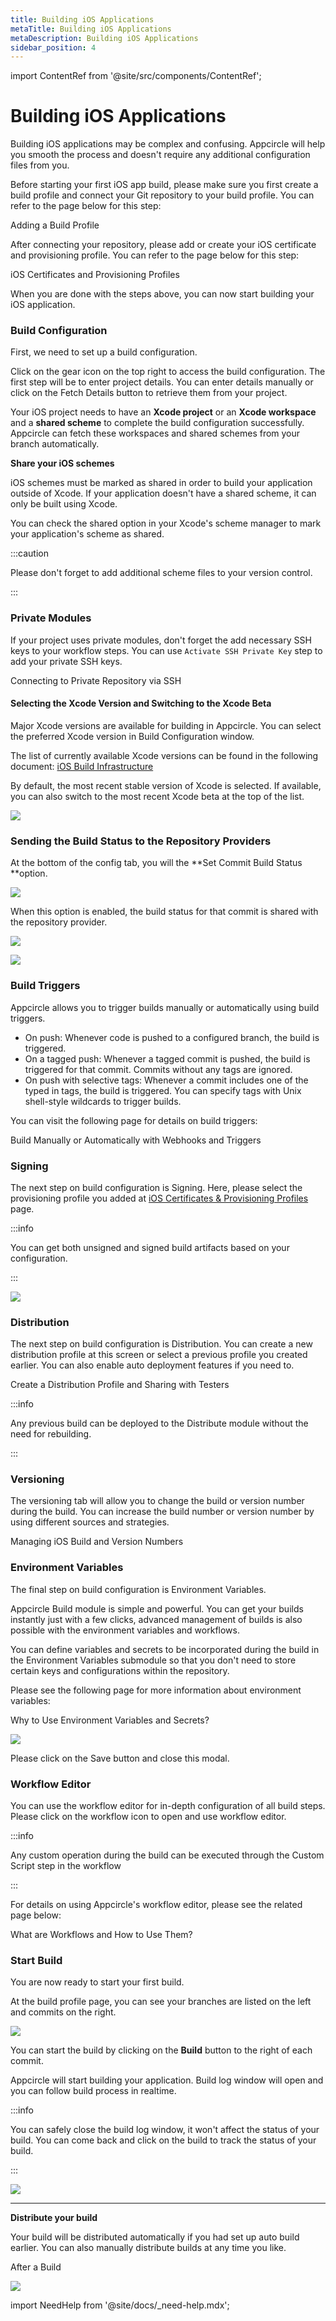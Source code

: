 ```yaml
---
title: Building iOS Applications
metaTitle: Building iOS Applications
metaDescription: Building iOS Applications
sidebar_position: 4
---
```


import ContentRef from '@site/src/components/ContentRef';

# Building iOS Applications

Building iOS applications may be complex and confusing. Appcircle will help you smooth the process and doesn't require any additional configuration files from you.

Before starting your first iOS app build, please make sure you first create a build profile and connect your Git repository to your build profile. You can refer to the page below for this step:

<ContentRef url="/build/adding-a-build-profile">Adding a Build Profile</ContentRef>

After connecting your repository, please add or create your iOS certificate and provisioning profile. You can refer to the page below for this step:

<ContentRef url="/signing-identities/ios-certificates-and-provisioning-profiles">
  iOS Certificates and Provisioning Profiles
</ContentRef>

When you are done with the steps above, you can now start building your iOS application.

### Build Configuration

First, we need to set up a build configuration.

Click on the gear icon on the top right to access the build configuration. The first step will be to enter project details. You can enter details manually or click on the Fetch Details button to retrieve them from your project.

Your iOS project needs to have an **Xcode project** or an **Xcode workspace** and a **shared scheme** to complete the build configuration successfully. Appcircle can fetch these workspaces and shared schemes from your branch automatically.

**Share your iOS schemes**

iOS schemes must be marked as shared in order to build your application outside of Xcode. If your application doesn't have a shared scheme, it can only be built using Xcode.

You can check the shared option in your Xcode's scheme manager to mark your application's scheme as shared.

:::caution

Please don't forget to add additional scheme files to your version control.

:::

### Private Modules

If your project uses private modules, don't forget the add necessary SSH keys to your workflow steps. You can use `Activate SSH Private Key` step to add your private SSH keys.

<ContentRef url="/build/adding-a-build-profile/connecting-to-private-repository-via-ssh">Connecting to Private Repository via SSH</ContentRef>

#### Selecting the Xcode Version and Switching to the Xcode Beta

Major Xcode versions are available for building in Appcircle. You can select the preferred Xcode version in Build Configuration window.

The list of currently available Xcode versions can be found in the following document: [iOS Build Infrastructure](../infrastructure/ios-build-infrastructure.md)

By default, the most recent stable version of Xcode is selected. If available, you can also switch to the most recent Xcode beta at the top of the list.

![](<https://cdn.appcircle.io/docs/assets/ios-fetch.png>)

### Sending the Build Status to the Repository Providers

At the bottom of the config tab, you will the **Set Commit Build Status **option.

![](<https://cdn.appcircle.io/docs/assets/image (8).png>)

When this option is enabled, the build status for that commit is shared with the repository provider.

![](<https://cdn.appcircle.io/docs/assets/image (213).png>)

![](https://cdn.appcircle.io/docs/assets/appcircle-github-commit-status-pass.png)

### Build Triggers

Appcircle allows you to trigger builds manually or automatically using build triggers.

- On push: Whenever code is pushed to a configured branch, the build is triggered.
- On a tagged push: Whenever a tagged commit is pushed, the build is triggered for that commit. Commits without any tags are ignored.
- On push with selective tags: Whenever a commit includes one of the typed in tags, the build is triggered. You can specify tags with Unix shell-style wildcards to trigger builds.

You can visit the following page for details on build triggers:

<ContentRef url="/build/build-manually-or-with-triggers">
  Build Manually or Automatically with Webhooks and Triggers
</ContentRef>

###

### Signing

The next step on build configuration is Signing. Here, please select the provisioning profile you added at [iOS Certificates & Provisioning Profiles](../signing-identities/ios-certificates-and-provisioning-profiles.md) page.

:::info

You can get both unsigned and signed build artifacts based on your configuration.

:::

![](<https://cdn.appcircle.io/docs/assets/image (170).png>)

### Distribution

The next step on build configuration is Distribution. You can create a new distribution profile at this screen or select a previous profile you created earlier. You can also enable auto deployment features if you need to.

<ContentRef url="/distribute/create-or-select-a-distribution-profile">
  Create a Distribution Profile and Sharing with Testers
</ContentRef>

:::info

Any previous build can be deployed to the Distribute module without the need for rebuilding.

:::

### Versioning

The versioning tab will allow you to change the build or version number during the build. You can increase the build number or version number by using different sources and strategies. 

<ContentRef url="/environment-variables/why-to-use-environment-variables-and-secrets">
  Managing iOS Build and Version Numbers
</ContentRef>


### Environment Variables

The final step on build configuration is Environment Variables.

Appcircle Build module is simple and powerful. You can get your builds instantly just with a few clicks, advanced management of builds is also possible with the environment variables and workflows.

You can define variables and secrets to be incorporated during the build in the Environment Variables submodule so that you don't need to store certain keys and configurations within the repository.

Please see the following page for more information about environment variables:

<ContentRef url="/environment-variables/why-to-use-environment-variables-and-secrets">
  Why to Use Environment Variables and Secrets?
</ContentRef>

![](<https://cdn.appcircle.io/docs/assets/image (172).png>)

Please click on the Save button and close this modal.

### Workflow Editor

You can use the workflow editor for in-depth configuration of all build steps. Please click on the workflow icon to open and use workflow editor.

:::info

Any custom operation during the build can be executed through the Custom Script step in the workflow

:::

For details on using Appcircle's workflow editor, please see the related page below:

<ContentRef url="/workflows/why-to-use-workflows">What are Workflows and How to Use Them?</ContentRef>

###

### Start Build

You are now ready to start your first build.

At the build profile page, you can see your branches are listed on the left and commits on the right.

![](https://cdn.appcircle.io/docs/assets/start-build.png)

You can start the build by clicking on the **Build** button to the right of each commit.

Appcircle will start building your application. Build log window will open and you can follow build process in realtime.

:::info

You can safely close the build log window, it won't affect the status of your build. You can come back and click on the build to track the status of your build.

:::

![](https://cdn.appcircle.io/docs/assets/03-06b-iOS-Build-Building.png)

---

**Distribute your build**

Your build will be distributed automatically if you had set up auto build earlier. You can also manually distribute builds at any time you like.

<ContentRef url="/build/after-a-build">After a Build</ContentRef>

![](https://cdn.appcircle.io/docs/assets/build-distribute.png)

import NeedHelp from '@site/docs/\_need-help.mdx';

<NeedHelp />
